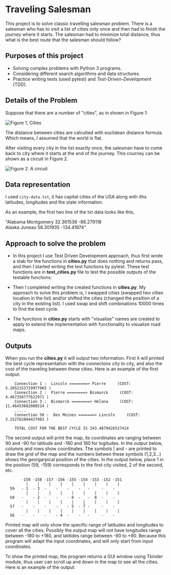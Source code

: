 # Traveling Salesman

This project is to solve classic travelling salesman problem.
There is a salesman who has to visit a list of cities only once
and then had to finish the journey where it starts. The salesman
had to minimize total distance, thus what is the best route
that the salesman should follow? 

## Purposes of this project

- Solving complex problems with Python 3 programs.
- Considering different search algorithms and data structures.
- Practice writing tests (used  pytest) and *Test-Driven-Development* (TDD).

## Details of the Problem

Suppose that there are a number of "cities", as in shown in Figure 1:

![Figure 1, Cities](https://Ozgedp.github.com/Project-1/images/cities.jpg)  



The distance between cities are calculted with euclidean distance formula.
Which  means, I assumed that the world is flat.

After visiting every city in the list exactly once, 
the salesman have to come back to city where it starts at the end of the journey.
This courney can be shown as a circuit in Figure 2.

![Figure 2. A circuit](https://github.com/Ozgedp/Project-1/blob/master/images/linked_cities.jpg)


## Data representation

I used `city-data.txt`, it has capital cities of the USA along with iths latitudes, longitudes and the state information.

As an example, the first two line of the txt data looks like this,

"Alabama	Montgomery	32.361538	-86.279118  
Alaska	Juneau	58.301935	-134.41974"

## Approach to solve the problem

- In this project I use Test Driven Development approach, thus first wrote a stab for the functions in **cities.py** that does nothing and returns pass, and then I started writing the test functions by pytest. These test functions are in **test_cities.py** file to test the possible outputs of the testable functions. 

- Then I completed writing the created functions in **cities.py**. My approach to solve this problem is, I swapped cities (swapped two cities location in the list) and/or shifted the cities (changed the position of a city in the existing list). I used swap and shift combinations 10000 times to find the best cycle.

- The functions in **cities.py** starts with "visualise" names are created to apply to extend the implementation with functionality to visualize road maps. 

## Outputs

When you run the **cities.py** it will output two information. First it will printed the best cycle representation with the connectons city to city, and also the cost of the traveling between these cities.
Here is an example of the first output:

        Connection 1 :  Lincoln ========> Pierre     (COST: 5.1052153729977965 )  
        Connection 2 :  Pierre ========> Bismarck     (COST: 4.467358777622971 )  
        Connection 3 :  Bismarck ========> Helana     (COST: 11.46453602088514 )  
        .....  
        Connection 50 :  Des Moines =======> Lincoln     (COST: 3.152762894427983 )  

        TOTAL COST FOR THE BEST CYCLE IS 343.4879426527414 
 

The second output will print the map, its coordinates are ranging between 90 and -90 for latitude and -180 and 180 for logitudes. In the output below, columns and rows show coordinates.  The symbols | and - are printed to draw the grid of the map and the numbers betwen these symbols (1,2,3...) shows the georgarpical position of the cities. In the output below, place 1 in the position (59, -159) corresponds to the first city visited, 2 of the second, etc. 

           -159 -158 -157 -156 -155 -154 -153 -152 -151
             |    |    |    |    |    |    |    |    |
      59   - 1  - 3  -    -    -    -   -     -    -
             |    |    |    |    |    |    |    |    |
      58   -    - 2  -    -    - 6  -   -  8  -    -
             |    |    |    |    |    |    |    |    |
      57   -    -    -    -    - 5  - 7 -     -    -
             |    |    |    |    |    |    |    |    |
      56   -    -    -    - 4  -    -   -     -    -      

Printed map will only show the specific range of latitudes and longitudes to cover all the cities. Possibly the output map will not have longitudes range between -180 to +180, and latitides range between -90 to +90. Because this program will adapt the input coordinates, and will only start from input coordinates.

To show the printed map, the program returns a GUI window using Tkinder module, thus user can scroll up and down in the map to see all the cities. Here is an example of the output:

